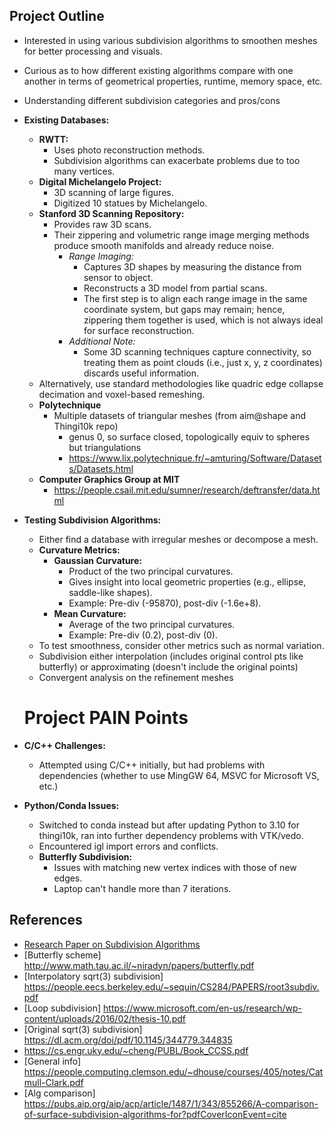 ## Project Outline

- Interested in using various subdivision algorithms to smoothen meshes for better processing and visuals.
- Curious as to how different existing algorithms compare with one another in terms of geometrical properties, runtime, memory space, etc.
- Understanding different subdivision categories and pros/cons 

- **Existing Databases:**
  - **RWTT:**  
    - Uses photo reconstruction methods.
    - Subdivision algorithms can exacerbate problems due to too many vertices.
  - **Digital Michelangelo Project:**  
    - 3D scanning of large figures.
    - Digitized 10 statues by Michelangelo.
  - **Stanford 3D Scanning Repository:**  
    - Provides raw 3D scans.
    - Their zippering and volumetric range image merging methods produce smooth manifolds and already reduce noise.
      - *Range Imaging:*  
        - Captures 3D shapes by measuring the distance from sensor to object.
        - Reconstructs a 3D model from partial scans.
        - The first step is to align each range image in the same coordinate system, but gaps may remain; hence, zippering them together is used, which is not always ideal for surface reconstruction.
      - *Additional Note:*  
        - Some 3D scanning techniques capture connectivity, so treating them as point clouds (i.e., just x, y, z coordinates) discards useful information.
  - Alternatively, use standard methodologies like quadric edge collapse decimation and voxel-based remeshing.
  - **Polytechnique**
    - Multiple datasets of triangular meshes (from aim@shape and Thingi10k repo)
      - genus 0, so surface closed, topologically equiv to spheres but triangulations
      - https://www.lix.polytechnique.fr/~amturing/Software/Datasets/Datasets.html
  - **Computer Graphics Group at MIT**
    - https://people.csail.mit.edu/sumner/research/deftransfer/data.html

- **Testing Subdivision Algorithms:**
  - Either find a database with irregular meshes or decompose a mesh.
  - **Curvature Metrics:**  
    - **Gaussian Curvature:**  
      - Product of the two principal curvatures.
      - Gives insight into local geometric properties (e.g., ellipse, saddle-like shapes).
      - Example: Pre-div (-95870), post-div (-1.6e+8).
    - **Mean Curvature:**  
      - Average of the two principal curvatures.
      - Example: Pre-div (0.2), post-div (0).
  - To test smoothness, consider other metrics such as normal variation.
  - Subdivision either interpolation (includes original control pts like butterfly) or approximating (doesn't include the original points)
  - Convergent analysis on the refinement meshes

  # Project PAIN Points

- **C/C++ Challenges:**  
  - Attempted using C/C++ initially, but had problems with dependencies (whether to use MingGW 64, MSVC for Microsoft VS, etc.)

- **Python/Conda Issues:**  
  - Switched to conda instead but after updating Python to 3.10 for thingi10k, ran into further dependency problems with VTK/vedo.
  - Encountered igl import errors and conflicts.
  - **Butterfly Subdivision:**  
    - Issues with matching new vertex indices with those of new edges.
    - Laptop can't handle more than 7 iterations. 

## References

- [Research Paper on Subdivision Algorithms](https://citeseerx.ist.psu.edu/document?repid=rep1&type=pdf&doi=99ca8274377ee438fbb748438aa3057e7f6654a2)
- [Butterfly scheme] http://www.math.tau.ac.il/~niradyn/papers/butterfly.pdf
- [Interpolatory sqrt(3) subdivision] https://people.eecs.berkeley.edu/~sequin/CS284/PAPERS/root3subdiv.pdf
- [Loop subdivision] https://www.microsoft.com/en-us/research/wp-content/uploads/2016/02/thesis-10.pdf
- [Original sqrt(3) subdivision] https://dl.acm.org/doi/pdf/10.1145/344779.344835 
- https://cs.engr.uky.edu/~cheng/PUBL/Book_CCSS.pdf
- [General info] https://people.computing.clemson.edu/~dhouse/courses/405/notes/Catmull-Clark.pdf
- [Alg comparison] https://pubs.aip.org/aip/acp/article/1487/1/343/855266/A-comparison-of-surface-subdivision-algorithms-for?pdfCoverIconEvent=cite